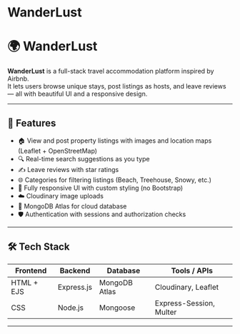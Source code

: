 # WanderLust

# 🌍 WanderLust

**WanderLust** is a full-stack travel accommodation platform inspired by Airbnb.  
It lets users browse unique stays, post listings as hosts, and leave reviews — all with beautiful UI and a responsive design.

---

## 🚀 Features

- 🏠 View and post property listings with images and location maps (Leaflet + OpenStreetMap)
- 🔍 Real-time search suggestions as you type
- ✍️ Leave reviews with star ratings
- 🌐 Categories for filtering listings (Beach, Treehouse, Snowy, etc.)
- 🧭 Fully responsive UI with custom styling (no Bootstrap)
- ☁️ Cloudinary image uploads
- 📍 MongoDB Atlas for cloud database
- 🛡️ Authentication with sessions and authorization checks


---

## 🛠️ Tech Stack

| Frontend   | Backend      | Database     | Tools / APIs         |
|------------|--------------|--------------|-----------------------|
| HTML + EJS | Express.js   | MongoDB Atlas| Cloudinary, Leaflet  |
| CSS        | Node.js      | Mongoose     | Express-Session, Multer |

---


